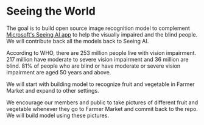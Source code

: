 # Seeing the World

The goal is to build open source image recognition model to complement [Microsoft's Seeing AI app](https://www.microsoft.com/en-us/seeing-ai) to help the visually impaired and the blind people. We will contribute back all the models back to Seeing AI.

According to WHO, there are 253 million people live with vision impairment. 217 million have moderate to severe vision impairment and 36 million are blind. 81% of people who are blind or have moderate or severe vision impairment are aged 50 years and above.

We will start with building model to recognize fruit and vegetable in Farmer Market and expand to other settings.

We encourage our members and public to take pictures of different fruit and vegetable whenever they go to Farmer Market and commit back to the repo. We will build model using these pictures.
